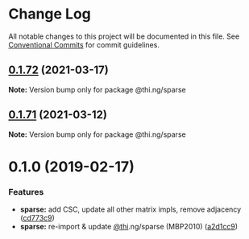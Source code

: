 # Change Log

All notable changes to this project will be documented in this file.
See [Conventional Commits](https://conventionalcommits.org) for commit guidelines.

## [0.1.72](https://github.com/thi-ng/umbrella/compare/@thi.ng/sparse@0.1.71...@thi.ng/sparse@0.1.72) (2021-03-17)

**Note:** Version bump only for package @thi.ng/sparse





## [0.1.71](https://github.com/thi-ng/umbrella/compare/@thi.ng/sparse@0.1.70...@thi.ng/sparse@0.1.71) (2021-03-12)

**Note:** Version bump only for package @thi.ng/sparse





# 0.1.0 (2019-02-17)

### Features

* **sparse:** add CSC, update all other matrix impls, remove adjacency ([cd773c9](https://github.com/thi-ng/umbrella/commit/cd773c9))
* **sparse:** re-import & update [@thi](https://github.com/thi).ng/sparse (MBP2010) ([a2d1cc9](https://github.com/thi-ng/umbrella/commit/a2d1cc9))
